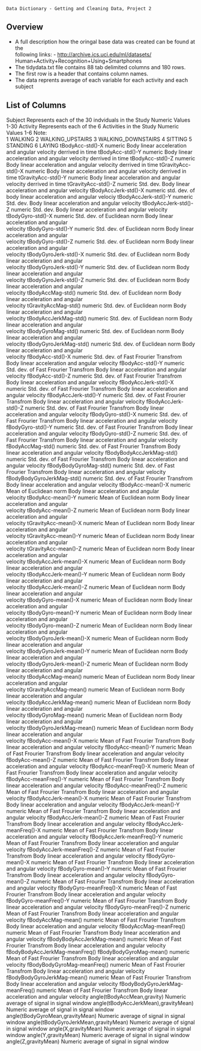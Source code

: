     Data Dictionary - Getting and Cleaning Data, Project 2
 
Overview
----------
- A full description how the oringal base data was created can be found at the   
        following links:
                - http://archive.ics.uci.edu/ml/datasets/
                        Human+Activity+Recognition+Using+Smartphones 
- The tidydata.txt file contains 88 tab delimited columns and 180 rows. 
- The first row is a header that contains column names.
- The data reprents average of each variable for each activity and each subject
                
List of Columns
---------------
Subject 
        Represents each of the 30 indviduals in the Study
        Numeric
        Values 1-30
Activity
        Represents each of the 6 Activities in the Study
        Numeric
        Values 1-6
        Note:   
                1       WALKING
                2	WALKING_UPSTAIRS
                3	WALKING_DOWNSTAIRS
                4	SITTING
                5       STANDING
                6       LAYING
tBodyAcc-std()-X
        numeric
        Body linear acceleration and angular velocity derrived in time
tBodyAcc-std()-Y
        numeric
        Body linear acceleration and angular velocity derrived in time
tBodyAcc-std()-Z
        numeric
        Body linear acceleration and angular velocity derrived in time
tGravityAcc-std()-X
        numeric
        Body linear acceleration and angular velocity derrived in time
tGravityAcc-std()-Y
        numeric
        Body linear acceleration and angular velocity derrived in time
tGravityAcc-std()-Z
        numeric
        Std. dev. Body linear acceleration and angular velocity
tBodyAccJerk-std()-X
        numeric
        std. dev. of body linear acceleration and angular velociy
tBodyAccJerk-std()-Y
        numeric
        Std. dev. Body linear acceleration and angular velocity
tBodyAccJerk-std()-Z
        numeric
        Std. dev. Body linear acceleration and angular velocity
tBodyGyro-std()-X
        numeric
        Std. dev. of Euclidean norm Body linear acceleration and angular   
                velocity
tBodyGyro-std()-Y
        numeric
        Std. dev. of Euclidean norm Body linear acceleration and angular   
                velocity
tBodyGyro-std()-Z
        numeric
        Std. dev. of Euclidean norm Body linear acceleration and angular   
                velocity
tBodyGyroJerk-std()-X
        numeric
        Std. dev. of Euclidean norm Body linear acceleration and angular   
                velocity
tBodyGyroJerk-std()-Y
        numeric
        Std. dev. of Euclidean norm Body linear acceleration and angular   
                velocity
tBodyGyroJerk-std()-Z
        numeric
        Std. dev. of Euclidean norm Body linear acceleration and angular   
                velocity
tBodyAccMag-std()
        numeric
        Std. dev. of Euclidean norm Body linear acceleration and angular   
                velocity
tGravityAccMag-std()
        numeric
        Std. dev. of Euclidean norm Body linear acceleration and angular   
                velocity
tBodyAccJerkMag-std()
        numeric
        Std. dev. of Euclidean norm Body linear acceleration and angular   
                velocity
tBodyGyroMag-std()
        numeric
        Std. dev. of Euclidean norm Body linear acceleration and angular   
                velocity
tBodyGyroJerkMag-std()
        numeric
        Std. dev. of Euclidean norm Body linear acceleration and angular   
                velocity
fBodyAcc-std()-X
        numeric
        Std. dev. of Fast Frourier Transfrom Body linear acceleration and
                angular velocity
fBodyAcc-std()-Y
        numeric
        Std. dev. of Fast Frourier Transfrom Body linear acceleration and
                angular velocity
fBodyAcc-std()-Z
        numeric
        Std. dev. of Fast Frourier Transfrom Body linear acceleration and
                angular velocity
fBodyAccJerk-std()-X
        numeric
        Std. dev. of Fast Frourier Transfrom Body linear acceleration and
                angular velocity
fBodyAccJerk-std()-Y
        numeric
        Std. dev. of Fast Frourier Transfrom Body linear acceleration and
                angular velocity
fBodyAccJerk-std()-Z
        numeric
        Std. dev. of Fast Frourier Transfrom Body linear acceleration and
                angular velocity
fBodyGyro-std()-X
        numeric
        Std. dev. of Fast Frourier Transfrom Body linear acceleration and
                angular velocity
fBodyGyro-std()-Y
        numeric
        Std. dev. of Fast Frourier Transfrom Body linear acceleration and
                angular velocity
fBodyGyro-std()-Z
        numeric
        Std. dev. of Fast Frourier Transfrom Body linear acceleration and
                angular velocity
fBodyAccMag-std()
        numeric
        Std. dev. of Fast Frourier Transfrom Body linear acceleration and
                angular velocity
fBodyBodyAccJerkMag-std()
        numeric
        Std. dev. of Fast Frourier Transfrom Body linear acceleration and
                angular velocity
fBodyBodyGyroMag-std()
        numeric
        Std. dev. of Fast Frourier Transfrom Body linear acceleration and
                angular velocity
fBodyBodyGyroJerkMag-std()
        numeric
        Std. dev. of Fast Frourier Transfrom Body linear acceleration and
                angular velocity
tBodyAcc-mean()-X
        numeric
        Mean of Euclidean norm Body linear acceleration and angular   
                velocity
tBodyAcc-mean()-Y
        numeric
        Mean of Euclidean norm Body linear acceleration and angular   
                velocity
tBodyAcc-mean()-Z
        numeric
        Mean of Euclidean norm Body linear acceleration and angular   
                velocity
tGravityAcc-mean()-X
        numeric
        Mean of Euclidean norm Body linear acceleration and angular   
                velocity
tGravityAcc-mean()-Y
        numeric
        Mean of Euclidean norm Body linear acceleration and angular   
                velocity
tGravityAcc-mean()-Z
        numeric
        Mean of Euclidean norm Body linear acceleration and angular   
                velocity
tBodyAccJerk-mean()-X
        numeric
        Mean of Euclidean norm Body linear acceleration and angular   
                velocity
tBodyAccJerk-mean()-Y
        numeric
        Mean of Euclidean norm Body linear acceleration and angular   
                velocity
tBodyAccJerk-mean()-Z
        numeric
        Mean of Euclidean norm Body linear acceleration and angular   
                velocity
tBodyGyro-mean()-X
        numeric
        Mean of Euclidean norm Body linear acceleration and angular   
                velocity
tBodyGyro-mean()-Y
        numeric
        Mean of Euclidean norm Body linear acceleration and angular   
                velocity
tBodyGyro-mean()-Z
        numeric
        Mean of Euclidean norm Body linear acceleration and angular   
                velocity
tBodyGyroJerk-mean()-X
        numeric
        Mean of Euclidean norm Body linear acceleration and angular   
                velocity
tBodyGyroJerk-mean()-Y
        numeric
        Mean of Euclidean norm Body linear acceleration and angular   
                velocity
tBodyGyroJerk-mean()-Z
        numeric
        Mean of Euclidean norm Body linear acceleration and angular   
                velocity
tBodyAccMag-mean()
        numeric
        Mean of Euclidean norm Body linear acceleration and angular   
                velocity
tGravityAccMag-mean()
        numeric
        Mean of Euclidean norm Body linear acceleration and angular   
                velocity
tBodyAccJerkMag-mean()
        numeric
        Mean of Euclidean norm Body linear acceleration and angular   
                velocity
tBodyGyroMag-mean()
        numeric
        Mean of Euclidean norm Body linear acceleration and angular   
                velocity
tBodyGyroJerkMag-mean()
        numeric
        Mean of Euclidean norm Body linear acceleration and angular   
                velocity
fBodyAcc-mean()-X
        numeric
        Mean of Fast Frourier Transfrom Body linear acceleration and
                angular velocity
fBodyAcc-mean()-Y
        numeric
        Mean of Fast Frourier Transfrom Body linear acceleration and
                angular velocity
fBodyAcc-mean()-Z
        numeric
        Mean of Fast Frourier Transfrom Body linear acceleration and
                angular velocity
fBodyAcc-meanFreq()-X
        numeric
        Mean of Fast Frourier Transfrom Body linear acceleration and
                angular velocity
fBodyAcc-meanFreq()-Y
        numeric
        Mean of Fast Frourier Transfrom Body linear acceleration and
                angular velocity
fBodyAcc-meanFreq()-Z
        numeric
        Mean of Fast Frourier Transfrom Body linear acceleration and
                angular velocity
fBodyAccJerk-mean()-X
        numeric
        Mean of Fast Frourier Transfrom Body linear acceleration and
                angular velocity
fBodyAccJerk-mean()-Y
        numeric
        Mean of Fast Frourier Transfrom Body linear acceleration and
                angular velocity
fBodyAccJerk-mean()-Z
        numeric
        Mean of Fast Frourier Transfrom Body linear acceleration and
                angular velocity
fBodyAccJerk-meanFreq()-X
        numeric
        Mean of Fast Frourier Transfrom Body linear acceleration and
                angular velocity
fBodyAccJerk-meanFreq()-Y
        numeric
        Mean of Fast Frourier Transfrom Body linear acceleration and
                angular velocity
fBodyAccJerk-meanFreq()-Z
        numeric
        Mean of Fast Frourier Transfrom Body linear acceleration and
                angular velocity
fBodyGyro-mean()-X
        numeric
        Mean of Fast Frourier Transfrom Body linear acceleration and
                angular velocity
fBodyGyro-mean()-Y
        numeric
        Mean of Fast Frourier Transfrom Body linear acceleration and
                angular velocity
fBodyGyro-mean()-Z
        numeric
        Mean of Fast Frourier Transfrom Body linear acceleration and
                angular velocity
fBodyGyro-meanFreq()-X
        numeric
        Mean of Fast Frourier Transfrom Body linear acceleration and
                angular velocity
fBodyGyro-meanFreq()-Y
        numeric
        Mean of Fast Frourier Transfrom Body linear acceleration and
                angular velocity
fBodyGyro-meanFreq()-Z
        numeric
        Mean of Fast Frourier Transfrom Body linear acceleration and
                angular velocity
fBodyAccMag-mean()
        numeric
        Mean of Fast Frourier Transfrom Body linear acceleration and
                angular velocity
fBodyAccMag-meanFreq()
        numeric
        Mean of Fast Frourier Transfrom Body linear acceleration and
                angular velocity
fBodyBodyAccJerkMag-mean()
        numeric
        Mean of Fast Frourier Transfrom Body linear acceleration and
                angular velocity
fBodyBodyAccJerkMag-meanFreq()
fBodyBodyGyroMag-mean()
        numeric
        Mean of Fast Frourier Transfrom Body linear acceleration and
                angular velocity
fBodyBodyGyroMag-meanFreq()
        numeric
        Mean of Fast Frourier Transfrom Body linear acceleration and
                angular velocity
fBodyBodyGyroJerkMag-mean()
        numeric
        Mean of Fast Frourier Transfrom Body linear acceleration and
                angular velocity
fBodyBodyGyroJerkMag-meanFreq()
        numeric
        Mean of Fast Frourier Transfrom Body linear acceleration and
                angular velocity
angle(tBodyAccMean,gravity)
        Numeric
        average of signal in signal window
angle(tBodyAccJerkMean),gravityMean)
        Numeric
        average of signal in signal window
angle(tBodyGyroMean,gravityMean)
        Numeric
        average of signal in signal window
angle(tBodyGyroJerkMean,gravityMean)
        Numeric
        average of signal in signal window
angle(X,gravityMean)
        Numeric
        average of signal in signal window
angle(Y,gravityMean)
        Numeric
        average of signal in signal window
angle(Z,gravityMean)
        Numeric
        average of signal in signal window
